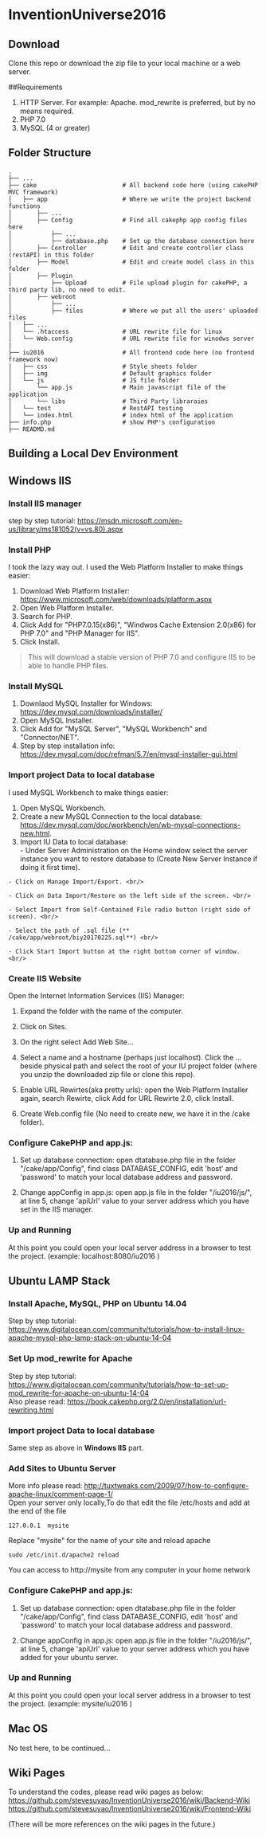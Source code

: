 # InventionUniverse2016
## Download
Clone this repo or download the zip file to your local machine or a web server.

##Requirements
1. HTTP Server. For example: Apache. mod_rewrite is preferred, but by no means required.<br />
2. PHP 7.0 <br />
3. MySQL (4 or greater) <br />

## Folder Structure
    .
    ├── ...
    ├── cake                        # All backend code here (using cakePHP MVC framework)
    │   ├── app                     # Where we write the project backend functions
    │       ├── ... 
    │       ├── Config              # Find all cakephp app config files here  
    │           ├── ...             
    │           ├── database.php    # Set up the database connection here
    │       ├── Controller          # Edit and create controller class (restAPI) in this folder
    │       ├── Model               # Edit and create model class in this folder
    │       ├── Plugin 
    │           ├── Upload          # File upload plugin for cakePHP, a third party lib, no need to edit.
    │       ├── webroot
    │           ├── ...         
    │           ├── files           # Where we put all the users' uploaded files
    │   ├── ...          
    │   └── .htaccess               # URL rewrite file for linux
    │   └── Web.config              # URL rewrite file for winodws server
    |
    ├── iu2016                      # All frontend code here (no frontend framework now)
    │   ├── css                     # Style sheets folder
    │   ├── img                     # Default graphics folder
    │   └── js                      # JS file folder
    │       └── app.js              # Main javascript file of the application
    │       └── libs                # Third Party libraraies
    │   └── test                    # RestAPI testing 
    │   └── index.html              # index html of the application
    ├── info.php                    # show PHP's configuration
    ├── READMD.md                   

## Building a Local Dev Environment
## Windows IIS
### Install IIS manager
step by step tutorial: https://msdn.microsoft.com/en-us/library/ms181052(v=vs.80).aspx

### Install PHP
I took the lazy way out. I used the Web Platform Installer to make things easier: <br/>

  1. Download Web Platform Installer: https://www.microsoft.com/web/downloads/platform.aspx <br/>
  2. Open Web Platform Installer. <br/>
  3. Search for PHP. <br/>
  4. Click Add for "PHP7.0.15(x86)", "Windwos Cache Extension 2.0(x86) for PHP 7.0" and "PHP Manager for IIS". <br/>
  5. Click Install.<br/>

>This will download a stable version of PHP 7.0 and configure IIS to be able to handle PHP files. <br/>

### Install MySQL
  1. Downlaod MySQL Installer for Windows: https://dev.mysql.com/downloads/installer/ <br/>
  2. Open MySQL Installer. <br/>
  3. Click Add for "MySQL Server", "MySQL Workbench" and "Connector/NET". <br/>
  4. Step by step installation info: https://dev.mysql.com/doc/refman/5.7/en/mysql-installer-gui.html <br/>

### Import project Data to local database
I used MySQL Workbench to make things easier: <br/>

  1. Open MySQL Workbench. <br/>
  2. Create a new MySQL Connection to the local database: https://dev.mysql.com/doc/workbench/en/wb-mysql-connections-new.html. <br/>
  3. Import IU Data to local database: <br/>
    - Under Server Administration on the Home window select the server instance you want to restore database to (Create New Server Instance if doing it first time).<br/>
    
    - Click on Manage Import/Export. <br/>
    
    - Click on Data Import/Restore on the left side of the screen. <br/>
    
    - Select Import from Self-Contained File radio button (right side of screen). <br/>
    
    - Select the path of .sql file (** /cake/app/webroot/biy20170225.sql**) <br/>
    
    - Click Start Import button at the right bottom corner of window. <br/>
    
### Create IIS Website
Open the Internet Information Services (IIS) Manager: <br/>

  1. Expand the folder with the name of the computer. <br/>

  2. Click on Sites. <br/>

  3. On the right select Add Web Site…  <br/>

  4. Select a name and a hostname (perhaps just localhost).  Click the … beside physical path and select the root of your IU project folder (where you unzip the downloaded zip file or clone this repo). <br/>

  5. Enable URL Rewirtes(aka pretty urls): open the Web Platform Installer again, search Rewirte, click Add for URL Rewirte 2.0, click Install. <br/>
   
  6. Create Web.config file (No need to create new, we have it in the /cake folder). <br/> 
   
### Configure CakePHP and app.js:
1. Set up database connection: open dtatabase.php file in the folder "/cake/app/Config", find class DATABASE_CONFIG, edit 'host' and 'password' to match your local database address and password. <br/>

2. Change appConfig in app.js: open app.js file in the folder "/iu2016/js/", at line 5, change 'apiUrl' value to your server address which you have set in the IIS manager. <br/>

### Up and Running
At this point you could open your local server address in a browser to test the project. (example: localhost:8080/iu2016 )


## Ubuntu LAMP Stack
### Install Apache, MySQL, PHP on Ubuntu 14.04
Step by step tutorial: https://www.digitalocean.com/community/tutorials/how-to-install-linux-apache-mysql-php-lamp-stack-on-ubuntu-14-04

### Set Up mod_rewrite for Apache 
Step by step tutorial: https://www.digitalocean.com/community/tutorials/how-to-set-up-mod_rewrite-for-apache-on-ubuntu-14-04 <br/>
Also please read: https://book.cakephp.org/2.0/en/installation/url-rewriting.html

### Import project Data to local database
Same step as above in **Windows IIS** part.

### Add Sites to Ubuntu Server
More info please read: http://tuxtweaks.com/2009/07/how-to-configure-apache-linux/comment-page-1/ <br/>
Open your server only locally,To do that edit the file /etc/hosts and add at the end of the file
```
127.0.0.1  mysite
```
Replace "mysite" for the name of your site and reload apache
```
sudo /etc/init.d/apache2 reload
```
You can access to http://mysite from any computer in your home network

### Configure CakePHP and app.js:
1. Set up database connection: open dtatabase.php file in the folder "/cake/app/Config", find class DATABASE_CONFIG, edit 'host' and 'password' to match your local database address and password. <br/>

2. Change appConfig in app.js: open app.js file in the folder "/iu2016/js/", at line 5, change 'apiUrl' value to your server address which you have added for your ubuntu server. <br/>

### Up and Running
At this point you could open your local server address in a browser to test the project. (example: mysite/iu2016 )



## Mac OS 
No test here, to be continued...

## Wiki Pages
To understand the codes, please read wiki pages as below:
https://github.com/stevesuyao/InventionUniverse2016/wiki/Backend-Wiki
https://github.com/stevesuyao/InventionUniverse2016/wiki/Frontend-Wiki

(There will be more references on the wiki pages in the future.)
